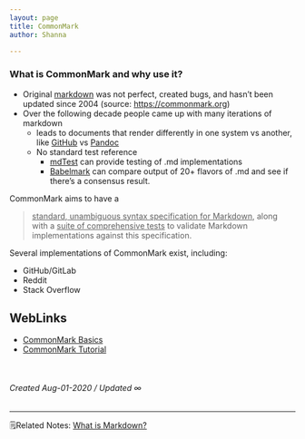```yaml
---
layout: page
title: CommonMark
author: Shanna

---
```



### What is CommonMark and why use it?

- Original [markdown](../mocs/%F0%9F%9F%A3MARKDOWN) was not perfect, created bugs, and hasn’t been updated since 2004 (source: https://commonmark.org)
- Over the following decade people came up with many iterations of markdown
	- leads to documents that render differently in one system vs another, like [GitHub](202008011612-github-flavored-markdown) vs [Pandoc](202008021358-pandoc-program)
	- No standard test reference
		- [mdTest](202008010550-mdtest) can provide testing of .md implementations
		-  [Babelmark](202008011551-babelmark-for-markdown) can compare output of 20+ flavors of .md and see if there’s a consensus result.

CommonMark aims to have a

> <ins>standard, unambiguous syntax specification for Markdown</ins>, along with a <ins>suite of comprehensive tests</ins> to validate Markdown implementations against this specification.

Several implementations of CommonMark exist, including:
- GitHub/GitLab
- Reddit
- Stack Overflow

## WebLinks
- [CommonMark Basics](https://commonmark.org/help/)
- [CommonMark Tutorial](https://commonmark.org/help/tutorial/)

<br>

###### Created Aug-01-2020 / Updated ∞

---

🗒Related Notes: [What is Markdown?](202007251031-what-is-markdown)

